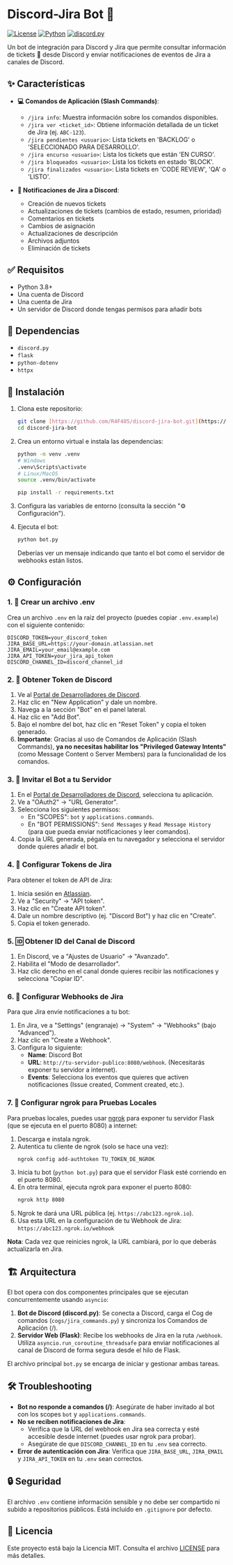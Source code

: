 # Discord-Jira Bot 🤖

[![License](https://img.shields.io/badge/License-MIT-yellow.svg)](LICENSE)
[![Python](https://img.shields.io/badge/python-3.8+-blue.svg)](https://www.python.org/downloads/)
[![discord.py](https://img.shields.io/badge/discord.py-library-7289DA.svg)](https://github.com/Rapptz/discord.py)

Un bot de integración para Discord y Jira que permite consultar información de tickets 🎫 desde Discord y enviar notificaciones de eventos de Jira a canales de Discord.

## ✨ Características

- **💻 Comandos de Aplicación (Slash Commands)**:
  - `/jira info`: Muestra información sobre los comandos disponibles.
  - `/jira ver <ticket_id>`: Obtiene información detallada de un ticket de Jira (ej. `ABC-123`).
  - `/jira pendientes <usuario>`: Lista tickets en 'BACKLOG' o 'SELECCIONADO PARA DESARROLLO'.
  - `/jira encurso <usuario>`: Lista los tickets que están 'EN CURSO'.
  - `/jira bloqueados <usuario>`: Lista los tickets en estado 'BLOCK'.
  - `/jira finalizados <usuario>`: Lista tickets en 'CODE REVIEW', 'QA' o 'LISTO'.

- **🔔 Notificaciones de Jira a Discord**:
  - Creación de nuevos tickets
  - Actualizaciones de tickets (cambios de estado, resumen, prioridad)
  - Comentarios en tickets
  - Cambios de asignación
  - Actualizaciones de descripción
  - Archivos adjuntos
  - Eliminación de tickets

## ✅ Requisitos

- Python 3.8+
- Una cuenta de Discord
- Una cuenta de Jira
- Un servidor de Discord donde tengas permisos para añadir bots

## 🔗 Dependencias

- `discord.py`
- `flask`
- `python-dotenv`
- `httpx`

## 🚀 Instalación

1.  Clona este repositorio:
    ```bash
    git clone [https://github.com/R4F405/discord-jira-bot.git](https://github.com/R4F405/discord-jira-bot.git)
    cd discord-jira-bot
    ```

2.  Crea un entorno virtual e instala las dependencias:
    ```bash
    python -m venv .venv
    # Windows
    .venv\Scripts\activate
    # Linux/MacOS
    source .venv/bin/activate

    pip install -r requirements.txt
    ```

3.  Configura las variables de entorno (consulta la sección "⚙️ Configuración").

4.  Ejecuta el bot:
    ```bash
    python bot.py
    ```
    Deberías ver un mensaje indicando que tanto el bot como el servidor de webhooks están listos.

## ⚙️ Configuración

### 1. 📄 Crear un archivo .env

Crea un archivo `.env` en la raíz del proyecto (puedes copiar `.env.example`) con el siguiente contenido:

```
DISCORD_TOKEN=your_discord_token
JIRA_BASE_URL=https://your-domain.atlassian.net
JIRA_EMAIL=your_email@example.com
JIRA_API_TOKEN=your_jira_api_token
DISCORD_CHANNEL_ID=discord_channel_id
```

### 2. 🔑 Obtener Token de Discord

1.  Ve al [Portal de Desarrolladores de Discord](https://discord.com/developers/applications).
2.  Haz clic en "New Application" y dale un nombre.
3.  Navega a la sección "Bot" en el panel lateral.
4.  Haz clic en "Add Bot".
5.  Bajo el nombre del bot, haz clic en "Reset Token" y copia el token generado.
6.  **Importante**: Gracias al uso de Comandos de Aplicación (Slash Commands), **ya no necesitas habilitar los "Privileged Gateway Intents"** (como Message Content o Server Members) para la funcionalidad de los comandos.

### 3. 📨 Invitar el Bot a tu Servidor

1.  En el [Portal de Desarrolladores de Discord](https://discord.com/developers/applications), selecciona tu aplicación.
2.  Ve a "OAuth2" → "URL Generator".
3.  Selecciona los siguientes permisos:
    -   En "SCOPES": `bot` y `applications.commands`.
    -   En "BOT PERMISSIONS": `Send Messages` y `Read Message History` (para que pueda enviar notificaciones y leer comandos).
4.  Copia la URL generada, pégala en tu navegador y selecciona el servidor donde quieres añadir el bot.

### 4. 🔑 Configurar Tokens de Jira

Para obtener el token de API de Jira:

1.  Inicia sesión en [Atlassian](https://id.atlassian.com/manage-profile/security/api-tokens).
2.  Ve a "Security" → "API token".
3.  Haz clic en "Create API token".
4.  Dale un nombre descriptivo (ej. "Discord Bot") y haz clic en "Create".
5.  Copia el token generado.

### 5. 🆔 Obtener ID del Canal de Discord

1.  En Discord, ve a "Ajustes de Usuario" → "Avanzado".
2.  Habilita el "Modo de desarrollador".
3.  Haz clic derecho en el canal donde quieres recibir las notificaciones y selecciona "Copiar ID".

### 6. 🎣 Configurar Webhooks de Jira

Para que Jira envíe notificaciones a tu bot:

1.  En Jira, ve a "Settings" (engranaje) → "System" → "Webhooks" (bajo "Advanced").
2.  Haz clic en "Create a Webhook".
3.  Configura lo siguiente:
    -   **Name**: Discord Bot
    -   **URL**: `http://tu-servidor-publico:8080/webhook`. (Necesitarás exponer tu servidor a internet).
    -   **Events**: Selecciona los eventos que quieres que activen notificaciones (Issue created, Comment created, etc.).

### 7. 🧪 Configurar ngrok para Pruebas Locales

Para pruebas locales, puedes usar [ngrok](https://ngrok.com/download) para exponer tu servidor Flask (que se ejecuta en el puerto 8080) a internet:

1.  Descarga e instala ngrok.
2.  Autentica tu cliente de ngrok (solo se hace una vez):
    ```bash
    ngrok config add-authtoken TU_TOKEN_DE_NGROK
    ```
3.  Inicia tu bot (`python bot.py`) para que el servidor Flask esté corriendo en el puerto 8080.
4.  En otra terminal, ejecuta ngrok para exponer el puerto 8080:
    ```bash
    ngrok http 8080
    ```
5.  Ngrok te dará una URL pública (ej. `https://abc123.ngrok.io`).
6.  Usa esta URL en la configuración de tu Webhook de Jira:
    `https://abc123.ngrok.io/webhook`

**Nota**: Cada vez que reinicies ngrok, la URL cambiará, por lo que deberás actualizarla en Jira.

## 🏗️ Arquitectura

El bot opera con dos componentes principales que se ejecutan concurrentemente usando `asyncio`:

1.  **Bot de Discord (discord.py)**: Se conecta a Discord, carga el Cog de comandos (`cogs/jira_commands.py`) y sincroniza los Comandos de Aplicación (/).
2.  **Servidor Web (Flask)**: Recibe los webhooks de Jira en la ruta `/webhook`. Utiliza `asyncio.run_coroutine_threadsafe` para enviar notificaciones al canal de Discord de forma segura desde el hilo de Flask.

El archivo principal `bot.py` se encarga de iniciar y gestionar ambas tareas.

## 🛠️ Troubleshooting

-   **Bot no responde a comandos (/)**: Asegúrate de haber invitado al bot con los scopes `bot` y `applications.commands`.
-   **No se reciben notificaciones de Jira**:
    -   Verifica que la URL del webhook en Jira sea correcta y esté accesible desde internet (puedes usar ngrok para probar).
    -   Asegúrate de que `DISCORD_CHANNEL_ID` en tu `.env` sea correcto.
-   **Error de autenticación con Jira**: Verifica que `JIRA_BASE_URL`, `JIRA_EMAIL` y `JIRA_API_TOKEN` en tu `.env` sean correctos.

## 🔒 Seguridad

El archivo `.env` contiene información sensible y no debe ser compartido ni subido a repositorios públicos. Está incluido en `.gitignore` por defecto.

## 📜 Licencia

Este proyecto está bajo la Licencia MIT. Consulta el archivo [LICENSE](LICENSE) para más detalles.